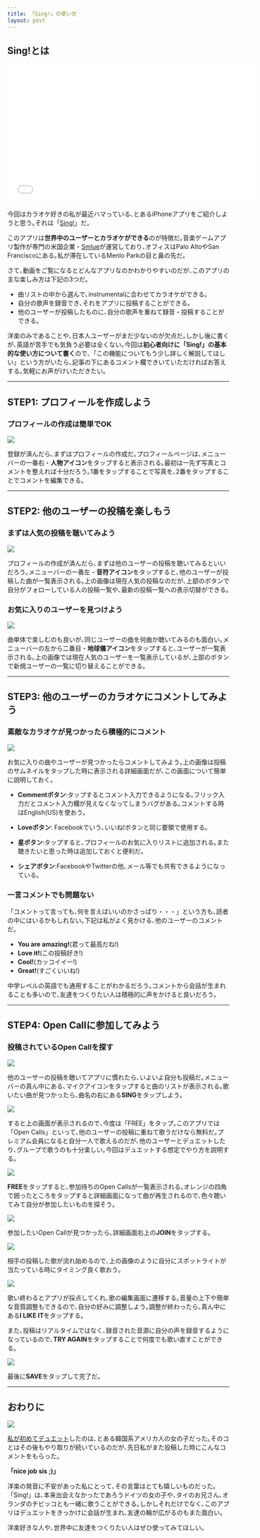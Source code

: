 ```yaml
---
title: 「Sing!」の使い方
layout: post
---
```


## Sing!とは

<iframe width="560" height="315" src="//www.youtube.com/embed/4ax1gMhKvMo" frameborder="0" allowfullscreen></iframe>

今回はカラオケ好きの私が最近ハマっている､とあるiPhoneアプリをご紹介しようと思う｡それは「[Sing!](https://itunes.apple.com/jp/app/sing!-join-global-karaoke/id509993510)」だ｡

このアプリは**世界中のユーザーとカラオケができる**のが特徴だ｡音楽ゲームアプリ製作が専門の米国企業・[Smlue](http://www.smule.com/about)が運営しており､オフィスはPalo AltoやSan Franciscoにある｡私が滞在しているMenlo Parkの目と鼻の先だ｡

さて､動画をご覧になるとどんなアプリなのかわかりやすいのだが､このアプリの主な楽しみ方は下記の3つだ｡

* 曲リストの中から選んで､instrumentalに合わせてカラオケができる｡
* 自分の歌声を録音でき､それをアプリに投稿することができる｡
* 他のユーザーが投稿したものに､自分の歌声を重ねて録音・投稿することができる｡

洋楽のみであることや､日本人ユーザーがまだ少ないのが欠点だ｡しかし後に書くが､英語が苦手でも気負う必要は全くない｡今回は**初心者向けに「Sing!」の基本的な使い方について書く**ので､「この機能についてもう少し詳しく解説してほしい」という方がいたら､記事の下にあるコメント欄できいていただければお答えする｡気軽にお声がけいただきたい｡

---

## STEP1: プロフィールを作成しよう

### プロフィールの作成は簡単でOK

![](https://dl.dropboxusercontent.com/u/31114442/images.ellekasai.com/Photo%20Jun%2027%2C%207%2014%2054%20PM.png)

登録が済んだら､まずはプロフィールの作成だ｡プロフィールページは､メニューバーの一番右・**人物アイコン**をタップすると表示される｡最初は一先ず写真とコメントを整えれば十分だろう｡1番をタップすることで写真を､2番をタップすることでコメントを編集できる｡

---

## STEP2: 他のユーザーの投稿を楽しもう

### まずは人気の投稿を聴いてみよう

![](https://dl.dropboxusercontent.com/u/31114442/images.ellekasai.com/Photo%20Jun%2030%2C%207%2041%2053%20PM.png)

プロフィールの作成が済んだら､まずは他のユーザーの投稿を聴いてみるといいだろう｡メニューバーの一番左・**音符アイコン**をタップすると､他のユーザーが投稿した曲が一覧表示される｡上の画像は現在人気の投稿なのだが､上部のボタンで自分がフォローしている人の投稿一覧や､最新の投稿一覧への表示切替ができる｡

### お気に入りのユーザーを見つけよう

![](https://dl.dropboxusercontent.com/u/31114442/images.ellekasai.com/Photo_Jun_30__7_41_58_PM.png)

曲単体で楽しむのも良いが､同じユーザーの曲を何曲か聴いてみるのも面白い｡メニューバーの左から二番目・**地球儀アイコン**をタップすると､ユーザーが一覧表示される｡上の画像では現在人気のユーザーを一覧表示しているが､上部のボタンで新規ユーザーの一覧に切り替えることができる｡

---

## STEP3: 他のユーザーのカラオケにコメントしてみよう

### 素敵なカラオケが見つかったら積極的にコメント

![](https://dl.dropboxusercontent.com/u/31114442/images.ellekasai.com/Photo_Jun_30__8_31_04_PM_1.png)

お気に入りの曲やユーザーが見つかったらコメントしてみよう｡上の画像は投稿のサムネイルをタップした時に表示される詳細画面だが､この画面について簡単に説明しておく｡

* **Commentボタン**:タップするとコメント入力できるようになる｡フリック入力だとコメント入力欄が見えなくなってしまうバグがある｡コメントする時はEnglish(US)を使おう｡

* **Loveボタン**: Facebookでいう､いいね!ボタンと同じ要領で使用する｡

* **星ボタン**:タップすると､プロフィールのお気に入りリストに追加される｡また聴きたいと思った時は追加しておくと便利だ｡

* **シェアボタン**:FacebookやTwitterの他､メール等でも共有できるようになっている｡

### 一言コメントでも問題ない

「コメントって言っても､何を言えばいいのかさっぱり・・・」という方も､読者の中にはいるかもしれない｡下記は私がよく見かける､他のユーザーのコメントだ｡

* **You are amazing!**(君って最高だね!)
* **Love it!**(この投稿好き!)
* **Cool!**(カッコイイー!)
* **Great!**(すごくいいね!)

中学レベルの英語でも通用することがわかるだろう｡コメントから会話が生まれることも多いので､友達をつくりたい人は積極的に声をかけると良いだろう｡

---

## STEP4: Open Callに参加してみよう

### 投稿されているOpen Callを探す

![](https://dl.dropboxusercontent.com/u/31114442/images.ellekasai.com/Photo_Jun_27__7_09_12_PM.png)

他のユーザーの投稿を聴いてアプリに慣れたら､いよいよ自分も投稿だ｡メニューバーの真ん中にある､マイクアイコンをタップすると曲のリストが表示される｡歌いたい曲が見つかったら､曲名の右にある**SING**をタップしよう｡

![](https://dl.dropboxusercontent.com/u/31114442/images.ellekasai.com/upload__1_.png)

すると上の画面が表示されるので､今度は「FREE」をタップ｡このアプリでは「Open Calls」といって､他のユーザーの投稿に重ねて歌うだけなら無料だ｡プレミアム会員になると自分一人で歌えるのだが､他のユーザーとデュエットしたり､グループで歌うのも十分楽しい｡今回はデュエットする想定でやり方を説明する｡

![](https://dl.dropboxusercontent.com/u/31114442/images.ellekasai.com/upload__2_.png)

**FREE**をタップすると､参加待ちのOpen Callsが一覧表示される｡オレンジの四角で囲ったところをタップすると詳細画面になって曲が再生されるので､色々聴いてみて自分が参加したいものを探そう｡

![](https://dl.dropboxusercontent.com/u/31114442/images.ellekasai.com/upload%EF%BC%BF3_.png)

参加したいOpen Callが見つかったら､詳細画面右上の**JOIN**をタップする｡

![](https://dl.dropboxusercontent.com/u/31114442/images.ellekasai.com/upload__4_.png)

相手の投稿した歌が流れ始めるので､上の画像のように自分にスポットライトが当たっている時にタイミング良く歌おう｡

![](https://dl.dropboxusercontent.com/u/31114442/images.ellekasai.com/Photo_Jun_27__7_13_50_PM.png)

歌い終わるとアプリが採点してくれ､歌の編集画面に遷移する｡音量の上下や簡単な音質調整もできるので､自分の好みに調整しよう｡調整が終わったら､真ん中にある**I LIKE IT**をタップする｡

また､投稿はリアルタイムではなく､録音された音源に自分の声を録音するようになっているので､**TRY AGAIN**をタップすることで何度でも歌い直すことができる｡

![](https://dl.dropboxusercontent.com/u/31114442/images.ellekasai.com/Photo_Jun_27__7_14_10_PM.png)

最後に**SAVE**をタップして完了だ｡

---

## おわりに

![](https://dl.dropboxusercontent.com/u/31114442/images.ellekasai.com/Smule_Community_-_Call_Me_Maybe.png)

[私が初めてデュエット](http://www.smule.com/p/85819410_8893724)したのは､とある韓国系アメリカ人の女の子だった｡そのコとはその後もやり取りが続いているのだが､先日私がまた投稿した時にこんなコメントをもらった｡

**「nice job sis ;)」**

洋楽の発音に不安があった私にとって､その言葉はとても嬉しいものだった｡「Sing!」は､本来出会えなかったであろうドイツの女の子や､タイのお兄さん､オランダのチビッコとも一緒に歌うことができる｡しかしそれだけでなく､このアプリはデュエットをきっかけに会話が生まれ､友達の輪が広がるのもまた面白い｡

洋楽好きな人や､世界中に友達をつくりたい人はぜひ使ってみてほしい｡





